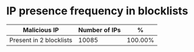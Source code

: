 # IP presence frequency in blocklists
| Malicious IP | Number of IPs | % |
|----|----|----|
| Present in 2 blocklists | 10085 | 100.00% |
